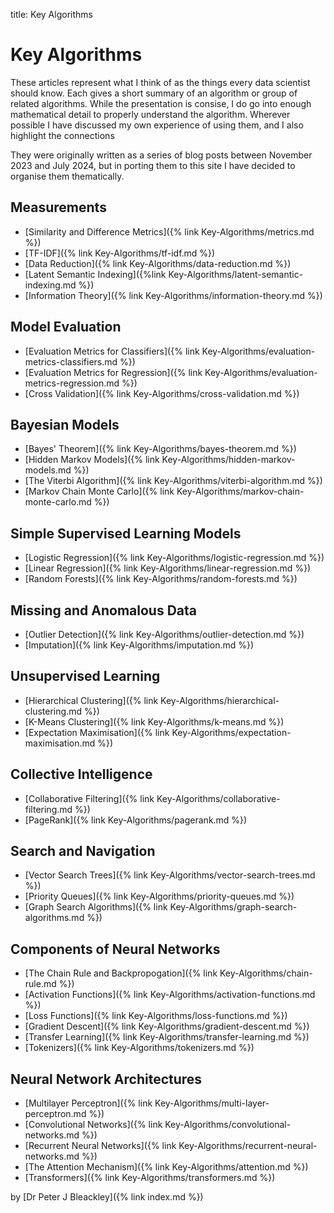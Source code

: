title: Key Algorithms

# Key Algorithms

These articles represent what I think of as the things every data scientist should know. Each gives a short summary of an algorithm or group of related algorithms. While the presentation is consise, I do go into enough mathematical detail to properly understand the algorithm. Wherever possible I have discussed my own experience of using them, and I also highlight the connections 

They were originally written as a series of blog posts between November 2023 and July 2024, but in porting them to this site I have decided to organise them thematically.

## Measurements
* [Similarity and Difference Metrics]({% link Key-Algorithms/metrics.md %})
* [TF-IDF]({% link Key-Algorithms/tf-idf.md %})
* [Data Reduction]({% link Key-Algorithms/data-reduction.md %})
* [Latent Semantic Indexing]({%link Key-Algorithms/latent-semantic-indexing.md %})
* [Information Theory]({% link Key-Algorithms/information-theory.md %})

## Model Evaluation
* [Evaluation Metrics for Classifiers]({% link Key-Algorithms/evaluation-metrics-classifiers.md %})
* [Evaluation Metrics for Regression]({% link Key-Algorithms/evaluation-metrics-regression.md %})
* [Cross Validation]({% link Key-Algorithms/cross-validation.md %})

## Bayesian Models
* [Bayes' Theorem]({% link Key-Algorithms/bayes-theorem.md %})
* [Hidden Markov Models]({% link Key-Algorithms/hidden-markov-models.md %})
* [The Viterbi Algorithm]({% link Key-Algorithms/viterbi-algorithm.md %})
* [Markov Chain Monte Carlo]({% link Key-Algorithms/markov-chain-monte-carlo.md %})

## Simple Supervised Learning Models
* [Logistic Regression]({% link Key-Algorithms/logistic-regression.md %})
* [Linear Regression]({% link Key-Algorithms/linear-regression.md %})
* [Random Forests]({% link Key-Algorithms/random-forests.md %})

## Missing and Anomalous Data 
* [Outlier Detection]({% link Key-Algorithms/outlier-detection.md %})
* [Imputation]({% link Key-Algorithms/imputation.md %})

## Unsupervised Learning
* [Hierarchical Clustering]({% link Key-Algorithms/hierarchical-clustering.md %})
* [K-Means Clustering]({% link Key-Algorithms/k-means.md %})
* [Expectation Maximisation]({% link Key-Algorithms/expectation-maximisation.md %})

## Collective Intelligence
* [Collaborative Filtering]({% link Key-Algorithms/collaborative-filtering.md %})
* [PageRank]({% link Key-Algorithms/pagerank.md %})

## Search and Navigation
* [Vector Search Trees]({% link Key-Algorithms/vector-search-trees.md %})
* [Priority Queues]({% link Key-Algorithms/priority-queues.md %})
* [Graph Search Algorithms]({% link Key-Algorithms/graph-search-algorithms.md %})

## Components of Neural Networks
* [The Chain Rule and Backpropogation]({% link Key-Algorithms/chain-rule.md %})
* [Activation Functions]({% link Key-Algorithms/activation-functions.md %})
* [Loss Functions]({% link Key-Algorithms/loss-functions.md %})
* [Gradient Descent]({% link Key-Algorithms/gradient-descent.md %})
* [Transfer Learning]({% link Key-Algorithms/transfer-learning.md %})
* [Tokenizers]({% link Key-Algorithms/tokenizers.md %})

## Neural Network Architectures
* [Multilayer Perceptron]({% link Key-Algorithms/multi-layer-perceptron.md %})
* [Convolutional Networks]({% link Key-Algorithms/convolutional-networks.md %})
* [Recurrent Neural Networks]({% link Key-Algorithms/recurrent-neural-networks.md %})
* [The Attention Mechanism]({% link Key-Algorithms/attention.md %})
* [Transformers]({% link Key-Algorithms/transformers.md %})

by [Dr Peter J Bleackley]({% link index.md %})
